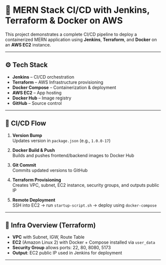 # 🚀 MERN Stack CI/CD with Jenkins, Terraform & Docker on AWS

This project demonstrates a complete CI/CD pipeline to deploy a containerized MERN application using **Jenkins**, **Terraform**, and **Docker** on an **AWS EC2** instance.

---

## ⚙️ Tech Stack

- **Jenkins** – CI/CD orchestration
- **Terraform** – AWS Infrastructure provisioning
- **Docker Compose** – Containerization & deployment
- **AWS EC2** – App hosting
- **Docker Hub** – Image registry
- **GitHub** – Source control

---

## 🔄 CI/CD Flow

1. **Version Bump**  
   Updates version in `package.json` (e.g., `1.0.0-17`)

2. **Docker Build & Push**  
   Builds and pushes frontend/backend images to Docker Hub

3. **Git Commit**  
   Commits updated versions to GitHub

4. **Terraform Provisioning**  
   Creates VPC, subnet, EC2 instance, security groups, and outputs public IP

5. **Remote Deployment**  
   SSH into EC2 → run `startup-script.sh` → deploy using `docker-compose`

---

## 🧱 Infra Overview (Terraform)

- **VPC** with Subnet, IGW, Route Table
- **EC2** (Amazon Linux 2) with Docker + Compose installed via `user_data`
- **Security Group** allows ports: 22, 80, 8080, 5173 
- **Output**: EC2 public IP used in Jenkins for deployment

---


